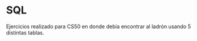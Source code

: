 # SQL
 Ejercicios realizado para CS50 en donde debía encontrar al ladrón usando 5 distintas tablas.
